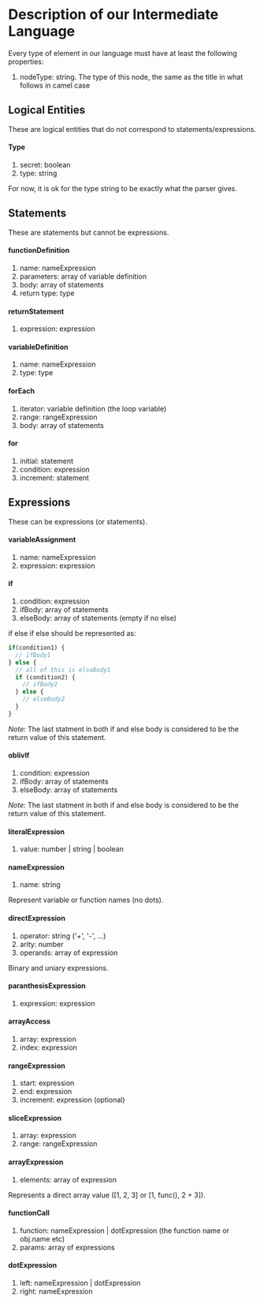 # Description of our Intermediate Language

Every type of element in our language must have at least the following properties:

1. nodeType: string. The type of this node, the same as the title in what follows in camel case






## Logical Entities

These are logical entities that do not correspond to statements/expressions.

#### Type

1. secret: boolean
2. type: string

For now, it is ok for the type string to be exactly what the parser gives.






## Statements

These are statements but cannot be expressions.

#### functionDefinition

1. name: nameExpression
2. parameters: array of variable definition
3. body: array of statements
4. return type: type

#### returnStatement

1. expression: expression

#### variableDefinition

1. name: nameExpression
2. type: type

#### forEach

1. iterator: variable definition (the loop variable)
2. range: rangeExpression
3. body: array of statements

#### for

1. initial: statement
2. condition: expression
3. increment: statement






## Expressions

These can be expressions (or statements).

#### variableAssignment

1. name: nameExpression
2. expression: expression


#### if

1. condition: expression
2. ifBody: array of statements
3. elseBody: array of statements (empty if no else)

if else if else should be represented as:
```javascript
if(condition1) {
  // ifBody1
} else {
  // all of this is elseBody1
  if (condition2) {
    // ifBody2
  } else {
    // elseBody2
  }
}
```

_Note:_ The last statment in both if and else body is considered to be
the return value of this statement.

#### oblivIf

1. condition: expression
2. ifBody: array of statements
3. elseBody: array of statements

_Note_: The last statment in both if and else body is considered to be
the return value of this statement.

#### literalExpression

1. value: number | string | boolean

#### nameExpression

1. name: string

Represent variable or function names (no dots).

#### directExpression

1. operator: string ('+', '-', ...)
2. arity: number
3. operands: array of expression

Binary and uniary expressions.

#### paranthesisExpression

1. expression: expression

#### arrayAccess

1. array: expression
2. index: expression

#### rangeExpression
1. start: expression
2. end: expression
3. increment: expression (optional)

#### sliceExpression

1. array: expression
2. range: rangeExpression

#### arrayExpression

1. elements: array of expression

Represents a direct array value ([1, 2, 3] or [1, func(), 2 + 3]).

#### functionCall

1. function: nameExpression | dotExpression (the function name or obj.name etc)
2. params: array of expressions

#### dotExpression

1. left: nameExpression | dotExpression
2. right: nameExpression
